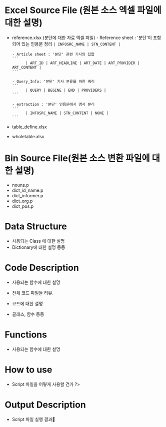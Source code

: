 #  Excel Source File (원본 소스  엑셀 파일에 대한 설명)
- reference.xlsx (분단에 대한 자료 엑셀 파일)
      - Reference sheet : '분단'이 포함되어 있는 인용문 정리
      ```
            | INFOSRC_NAME | STN_CONTENT |
      ```

      - Article sheet : '분단' 관련 기사의 집합
      ```
            | ART_ID | ART_HEADLINE | ART_DATE | ART_PROVIDER | ART_CONTENT |
      ```

      - Query_Info: '분단' 기사 분류를 위한 쿼리
      ```
            | QUERY | BEGINE | END | PROVIDERS | 
      ```
      
      - extraction : '분단' 인용문에서 명사 분리
      ```
            | INFOSRC_NAME | STN_CONTENT | NONE |
      ```

- table_define.xlsx

- wholetable.xlsx

#  Bin  Source File(원본 소스 변환 파일에 대한 설명)
-  nouns.p
-  dict_id_name.p
-  dict_informer.p
-  dict_org.p
-  dict_pos.p

# Data Structure 
- 사용되는 Class 에 대한 설명
- Dictionary에 대한 설명 등등



# Code Description 
- 사용되는 함수에 대한 설명

- 전체 코드 파일들 리뷰. 
- 코드에 대한 설명
- 클래스, 함수 등등

# Functions
- 사용되는 함수에 대한 설명
 
# How to use
- Script 파일을 어떻게 사용할 건가 ?>
 
 
# Output Description 
- Script 파일 실행 결과











